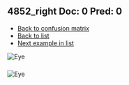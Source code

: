 ## 4852_right Doc: 0 Pred: 0
- [Back to confusion matrix](https://github.com/juliandewit/kaggle_retinopathy/blob/master/matrix.md)
- [Back to list](https://github.com/juliandewit/kaggle_retinopathy/blob/master/lists/00/list.md)
- [Next example in list](https://github.com/juliandewit/kaggle_retinopathy/blob/master/lists/00/48/4856_left.md)

![Eye](https://retinopaty.blob.core.windows.net/size1024/4852_right_0.jpeg)

### 

![Eye]()

